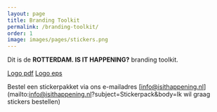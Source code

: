 ```yaml
---
layout: page
title: Branding Toolkit
permalink: /branding-toolkit/
order: 1
image: images/pages/stickers.png
---
```


Dit is de **ROTTERDAM. IS IT HAPPENING?** branding toolkit.

[Logo pdf](/attachments/test.pdf)
[Logo eps](/attachments/test.eps)

Bestel een stickerpakket via ons e-mailadres [info@isithappening.nl](mailto:info@isithappening.nl?subject=Stickerpack&body=Ik wil graag stickers bestellen)